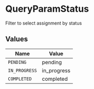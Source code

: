 # QueryParamStatus

Filter to select assignment by status


## Values

| Name          | Value         |
| ------------- | ------------- |
| `PENDING`     | pending       |
| `IN_PROGRESS` | in_progress   |
| `COMPLETED`   | completed     |